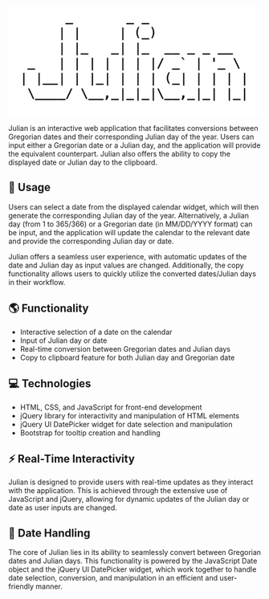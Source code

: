 <p align="center">
  <img src="https://raw.githubusercontent.com/ecthelionvi/Images/main/Julian.png" alt="Julian">
</p>

Julian is an interactive web application that facilitates conversions between Gregorian dates and their corresponding Julian day of the year. Users can input either a Gregorian date or a Julian day, and the application will provide the equivalent counterpart. Julian also offers the ability to copy the displayed date or Julian day to the clipboard.

## 🔧 Usage

Users can select a date from the displayed calendar widget, which will then generate the corresponding Julian day of the year. Alternatively, a Julian day (from 1 to 365/366) or a Gregorian date (in MM/DD/YYYY format) can be input, and the application will update the calendar to the relevant date and provide the corresponding Julian day or date.

Julian offers a seamless user experience, with automatic updates of the date and Julian day as input values are changed. Additionally, the copy functionality allows users to quickly utilize the converted dates/Julian days in their workflow.

## 🌎 Functionality

- Interactive selection of a date on the calendar
- Input of Julian day or date
- Real-time conversion between Gregorian dates and Julian days
- Copy to clipboard feature for both Julian day and Gregorian date

## 💻 Technologies

- HTML, CSS, and JavaScript for front-end development
- jQuery library for interactivity and manipulation of HTML elements
- jQuery UI DatePicker widget for date selection and manipulation
- Bootstrap for tooltip creation and handling

## ⚡ Real-Time Interactivity

Julian is designed to provide users with real-time updates as they interact with the application. This is achieved through the extensive use of JavaScript and jQuery, allowing for dynamic updates of the Julian day or date as user inputs are changed.

## 📆 Date Handling

The core of Julian lies in its ability to seamlessly convert between Gregorian dates and Julian days. This functionality is powered by the JavaScript Date object and the jQuery UI DatePicker widget, which work together to handle date selection, conversion, and manipulation in an efficient and user-friendly manner.
